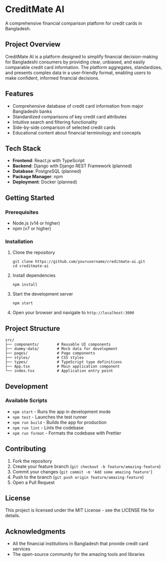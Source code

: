 # CreditMate AI

A comprehensive financial comparison platform for credit cards in Bangladesh.

## Project Overview

CreditMate AI is a platform designed to simplify financial decision-making for Bangladeshi consumers by providing clear, unbiased, and easily comparable credit card information. The platform aggregates, standardizes, and presents complex data in a user-friendly format, enabling users to make confident, informed financial decisions.

## Features

- Comprehensive database of credit card information from major Bangladeshi banks
- Standardized comparisons of key credit card attributes
- Intuitive search and filtering functionality
- Side-by-side comparison of selected credit cards
- Educational content about financial terminology and concepts

## Tech Stack

- **Frontend**: React.js with TypeScript
- **Backend**: Django with Django REST Framework (planned)
- **Database**: PostgreSQL (planned)
- **Package Manager**: npm
- **Deployment**: Docker (planned)

## Getting Started

### Prerequisites

- Node.js (v14 or higher)
- npm (v7 or higher)

### Installation

1. Clone the repository
   ```
   git clone https://github.com/yourusername/creditmate-ai.git
   cd creditmate-ai
   ```

2. Install dependencies
   ```
   npm install
   ```

3. Start the development server
   ```
   npm start
   ```

4. Open your browser and navigate to `http://localhost:3000`

## Project Structure

```
src/
├── components/        # Reusable UI components
├── dummy-data/        # Mock data for development
├── pages/             # Page components
├── styles/            # CSS styles
├── types/             # TypeScript type definitions
├── App.tsx            # Main application component
└── index.tsx          # Application entry point
```

## Development

### Available Scripts

- `npm start` - Runs the app in development mode
- `npm test` - Launches the test runner
- `npm run build` - Builds the app for production
- `npm run lint` - Lints the codebase
- `npm run format` - Formats the codebase with Prettier

## Contributing

1. Fork the repository
2. Create your feature branch (`git checkout -b feature/amazing-feature`)
3. Commit your changes (`git commit -m 'Add some amazing feature'`)
4. Push to the branch (`git push origin feature/amazing-feature`)
5. Open a Pull Request

## License

This project is licensed under the MIT License - see the LICENSE file for details.

## Acknowledgments

- All the financial institutions in Bangladesh that provide credit card services
- The open-source community for the amazing tools and libraries
